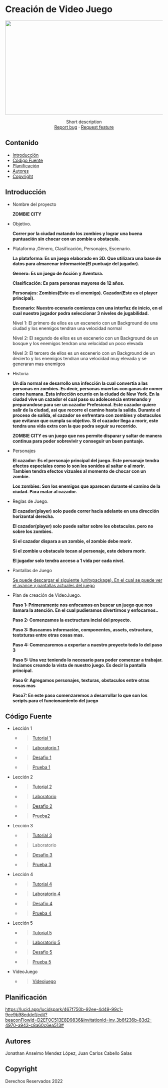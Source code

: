 # Creación de Video Juego
<p align="center">
    <img src="https://user-images.githubusercontent.com/8560750/195950148-0c0df38e-5f96-45ae-87c3-6922738c612d.jpg" alt="Logo" width=1200 height=300>

  <p align="center">
    Short description
    <br>
    <a href="https://reponame/issues/new?template=bug.md">Report bug</a>
    ·
    <a href="https://reponame/issues/new?template=feature.md&labels=feature">Request feature</a>
  </p>
</p>


## Contenido

- [Introducción](#introducción)
- [Código Fuente](#código-fuente)
- [Planificación](#planificación)
- [Autores](#autores)
- [Copyright](#copyright)


## Introducción

- Nombre del proyecto

    <b> ZOMBIE CITY </b>
- Objetivo.

    <b> Correr por la ciudad matando los zombies y lograr una buena puntuación sin chocar con un zombie u obstaculo. </b>
- Plataforma ,Género, Clasificación, Personajes, Escenario.

    <b> La plataforma: Es un juego elaborado en 3D. Que utilizara una base de datos para almacenar información(El puntuaje del jugador). </b>
    
    <b> Genero: Es un juego de Acción y Aventura.</b>
    
    <b> Clasificación: Es para personas mayores de 12 años.</b>
    
    <b> Personajes: Zombies(Este es el enemigo). Cazador(Este es el player principal). </b>
    
    <b> Escenario: Nuestro ecenario comienza con una interfaz de inicio, en el cual nuestro jugador podra seleccionar 3 niveles de jugabilidad.</b>
    
    <p> Nivel 1: El primero de ellos es un escenerio con un Background de una ciudad y los enemigos tendran una velocidad normal</p>
    <p> Nivel 2: El segundo de ellos es un escenerio con un Background de un bosque y los enemigos tendran una velocidad un poco elevada</p>
    <p> Nivel 3: El tercero de ellos es un escenerio con un Background de un decierto y los enemigos tendran una velocidad muy elevada y se generaran mas enemigos</p>
- Historia

    <b>Un dia normal se desarrollo una infección la cual convertia a las personas en zombies. Es decir, personas muertas con ganas de comer carne humana. Esta infección ocurrio en la ciudad de New York. 
    En la ciudad vive un cazador el cual paso su adolecencia entrenando y preparandose para ser un cazador Prefesional. Este cazador quiere salir de la ciudad, asi que recorre el camino hasta la salida. Durante el proceso de salida, el cazador se enfrentara con zombies y obstaculos que evitaran que cumpla su objetivo. Si el cazador llega a morir, este tendra una vida extra con la que podra seguir su recorrido.
    
    ZOMBIE CITY es un juego que nos permite disparar y saltar de manera continua para poder sobrevivir y conseguir un buen puntuaje.</b>

- Personajes

    <b> El cazador: Es el personaje principal del juego. Este personaje tendra efectos especiales como lo son los sonidos al saltar o al morir. Tambien tendra efectos vizuales al momento de chocar con un zombie.</b>
    
    <b> Los zombies: Son los enemigos que aparecen durante el camino de la ciudad. Para matar al cazador.</b>

- Reglas de Juego.

    <b> El cazador(player) solo puede correr hacia adelante en una dirección horizontal derecha.</b>
    
    <b> El cazador(player) solo puede saltar sobre los obstaculos. pero no sobre los zombies.</b>
    
    <b> Si el cazador dispara a un zombie, el zombie debe morir.</b>
    
    <b> Si el zombie u obstaculo tocan al personaje, este debera morir.</b>
    
    <b> El jugador solo tendra acceso a 1 vida por cada nivel.</b>
    
- Pantallas de Juego

    <a href="https://github.com/john-055/ZombieCity"> Se puede descargar el siguiente (unitypackage). En el cual se puede ver el avance y pantallas actuales del juego </a>
    
- Plan de creación de VideoJuego.

    <b>Paso 1: Primeramente nos enfocamos en buscar un juego que nos llamara la atención. En el cual pudieramos divertirnos y enfocarnos..</b>
    
    <b>Paso 2: Comenzamos la esctructura incial del proyecto.</b>
    
    <b>Paso 3: Buscamos información, componentes, assets, estructura, testxturas entre otras cosas mas.</b>
    
    <b>Paso 4: Comenzaremos a exportar a nuestro proyecto todo lo del paso 3</b>
    
    <b>Paso 5: Una vez teniendo lo necesario para poder comenzar a trabajar. Inciamos creando la vista de nuestro juego. Es decir la pantalla principal.</b>
    
    <b>Paso 6: Agregamos personajes, texturas, obstaculos entre otras cosas mas</b>
    
    <b>Paso7: En este paso comenzaremos a desarrollar lo que son los scripts para el funcionamiento del juego</b>
 

## Código Fuente

* Lección 1
  * > <a href="https://github.com/john-055/Desarrollo-Videojuegos/tree/main/Lecci%C3%B3n1">Tutorial 1</a>
  * > <a href="">Laboratorio 1</a>
  * > <a href="https://github.com/john-055/Desarrollo-Videojuegos/tree/main/desafio%201/desafio%201">Desafio 1</a>
  * > <a href="https://drive.google.com/drive/folders/18EdaxIhEY7tkoR6iyWscv_lYBlNKQoKo">Prueba 1</a>
* Lección 2
  * > <a href="">Tutorial 2</a>
  * > <a href="https://github.com/john-055/Desarrollo-Videojuegos/tree/main/Lab%202">Laboratorio</a>
  * > <a href="https://github.com/john-055/Desarrollo-Videojuegos/tree/main/Desafio2/Desafio2/Desafio2">Desafio 2</a>
  * > <a href="https://drive.google.com/drive/folders/18EdaxIhEY7tkoR6iyWscv_lYBlNKQoKo">Prueba2</a>
* Lección 3
  * > <a href="https://github.com/john-055/CreacionVideojuegos2/tree/main/Leccion3">Tutorial 3</a>
  * > Laboratorio
  * > <a href="https://github.com/john-055/CreacionVideojuegos2/tree/main/Desafio3">Desafio 3</a>
  * > <a href="https://github.com/john-055/CreacionVideojuegos2/blob/main/Examenes/Prueba_3.png">Prueba 3</a>
* Lección 4
  * > <a href="https://github.com/john-055/CreacionVideojuegos2/tree/main/Leccion4">Tutorial 4</a> 
  * > <a href="https://github.com/john-055/CreacionVideojuegos2/blob/main/Lab%204/Lab%204.unitypackage">Laboratorio 4</a> 
  * > <a href="https://github.com/john-055/CreacionVideojuegos2/tree/main/Desafio4">Desafio 4</a>
  * > <a href="https://github.com/john-055/CreacionVideojuegos2/blob/main/Examenes/Prueba-4.png">Prueba 4</a>
* Lección 5
  * > <a href="https://github.com/john-055/CreacionVideojuegos2/tree/main/Leccion5">Tutorial 5</a>
  * > <a href="https://github.com/john-055/CreacionVideojuegos2/tree/main/Lab%205">Laboratorio 5</a> 
  * > <a href="https://github.com/john-055/CreacionVideojuegos2/tree/main/Desafio5">Desafio 5</a>
  * > <a href="https://github.com/john-055/CreacionVideojuegos2/blob/main/Examenes/Prueba_5.png">Prueba 5</a>

* VideoJuego
  * > <a href="https://github.com/john-055/ZombieCity">Videojuego</a>

## Planificación

https://lucid.app/lucidspark/467f750b-92ee-4d49-99c1-9ee9b98eddef/edit?beaconFlowId=D2EF0C513E8D9836&invitationId=inv_3b6f236b-83d2-4970-a943-c8a60c6ea513#

## Autores
Jonathan Anselmo Mendez López, Juan Carlos Cabello Salas

## Copyright
Derechos Reservados 2022
